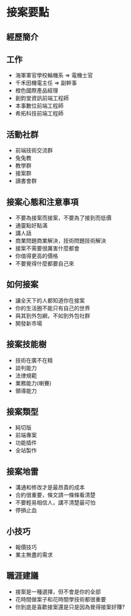# 接案要點

## 經歷簡介

## 工作
* 海軍軍官學校輪機系 => 電機士官
* 千禾田機電主任 => 副幹事
* 橙色國際產品經理
* 創鈞堂資訊前端工程師
* 本事數位前端工程師
* 希拓科技前端工程師

## 活動社群
* 前端技術交流群
* 兔兔教
* 教學群
* 接案群
* 讀書會群

## 接案心態和注意事項

* 不要為接案而接案，不要為了接到而低價
* 通靈點好點滿
* 講人話
* 商業問題商業解決，技術問題技術解決
* 接案不需要很厲害什麼都會
* 你值得更高的價格
* 不要覺得什麼都要自己來

## 如何接案

* 讓全天下的人都知道你在接案
* 你的生活圈不能只有自己的世界
* 與其到外包網，不如到外包社群
* 開發新市場

## 接案技能樹

* 技術在廣不在精
* 談判能力
* 法律規範
* 業務能力(喇賽)
* 領導能力

## 接案類型

* 純切版
* 前端專案
* 功能插件
* 全站製作

## 接案地雷

* 溝通和修改才是最昂貴的成本
* 合約很重要，條文請一條條看清楚
* 不要輕易相信人，講不清楚最可怕
* 停損止血

## 小技巧

* 報價技巧
* 業主無盡的需求

## 職涯建議

* 接案是一種選擇，但不會是你的全部
* 花時間做案子和花時間學技術都很重要
* 你到底是喜歡接案還是只是因為覺得接案好賺?
